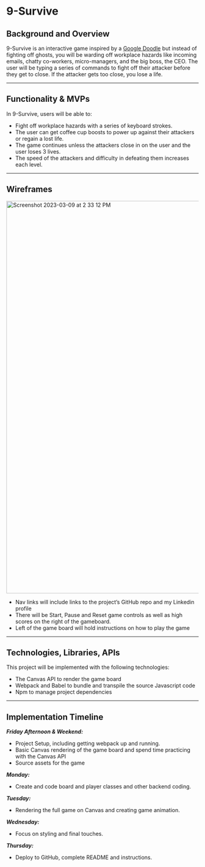 # 9-Survive


## Background and Overview
9-Survive is an interactive game inspired by a [Google Doodle](https://www.google.com/doodles/halloween-2016) but instead of fighting off ghosts, you will be warding off workplace hazards like incoming emails, chatty co-workers, micro-managers, and the big boss, the CEO. The user will be typing a series of commands to fight off their attacker before they get to close. If the attacker gets too close, you lose a life. 
***
## Functionality & MVPs

In 9-Survive, users will be able to:
* Fight off workplace hazards with a series of keyboard strokes.
* The user can get coffee cup boosts to power up against their attackers or regain a lost life.  
* The game continues unless the attackers close in on the user and the user loses 3 lives.
* The speed of the attackers and difficulty in defeating them increases each level. 
***
## Wireframes

<img width="1030" alt="Screenshot 2023-03-09 at 2 33 12 PM" src="https://user-images.githubusercontent.com/116519976/224140180-89e75350-0f33-4cb4-a3cf-7e34bfce334a.png">


* Nav links will include links to the project’s GitHub repo and my Linkedin profile
* There will be Start, Pause and Reset game controls as well as high scores on the right of the gameboard.
* Left of the game board will hold instructions on how to play the game
***
## Technologies, Libraries, APIs
This project will be implemented with the following technologies:
* The Canvas API to render the game board
* Webpack and Babel to bundle and transpile the source Javascript code
* Npm to manage project dependencies
***
## Implementation Timeline
**_Friday Afternoon & Weekend:_**
* Project Setup, including getting webpack up and running.
* Basic Canvas rendering of the game board and spend time practicing with the Canvas API
* Source assets for the game

**_Monday:_**
* Create and code board and player classes and other backend coding.

**_Tuesday:_**
* Rendering the full game on Canvas and creating game animation.

**_Wednesday:_**
* Focus on styling and final touches.

**_Thursday:_**
* Deploy to GitHub, complete README and instructions.
